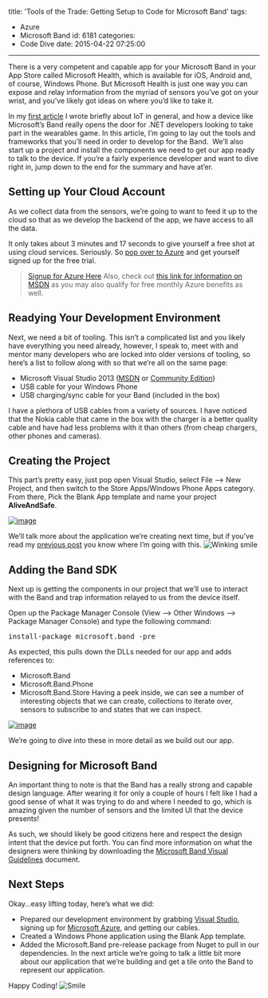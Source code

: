 title: 'Tools of the Trade: Getting Setup to Code for Microsoft Band'
tags:
  - Azure
  - Microsoft Band
id: 6181
categories:
  - Code Dive
date: 2015-04-22 07:25:00
---

There is a very competent and capable app for your Microsoft Band in your App Store called Microsoft Health, which is available for iOS, Android and, of course, Windows Phone. But Microsoft Health is just one way you can expose and relay information from the myriad of sensors you’ve got on your wrist, and you’ve likely got ideas on where you’d like to take it.

In my [first article](http://jameschambers.com/2015/03/iot-for-humans-and-developers-getting-started-with-my-microsoft-band/) I wrote briefly about IoT in general, and how a device like Microsoft’s Band really opens the door for .NET developers looking to take part in the wearables game. In this article, I’m going to lay out the tools and frameworks that you’ll need in order to develop for the Band.  We’ll also start up a project and install the components we need to get our app ready to talk to the device. If you’re a fairly experience developer and want to dive right in, jump down to the end for the summary and have at’er.

## Setting up Your Cloud Account

As we collect data from the sensors, we’re going to want to feed it up to the cloud so that as we develop the backend of the app, we have access to all the data.

It only takes about 3 minutes and 17 seconds to give yourself a free shot at using cloud services. Seriously. So [pop over to Azure](http://www.microsoft.com/click/services/Redirect2.ashx?CR_CC=200575119) and get yourself signed up for the free trial.
> [Signup for Azure Here](http://www.microsoft.com/click/services/Redirect2.ashx?CR_CC=200575119)
Also, check out [this link for information on MSDN](http://www.microsoft.com/click/services/Redirect2.ashx?CR_CC=200575136) as you may also qualify for free monthly Azure benefits as well.

## Readying Your Development Environment

Next, we need a bit of tooling. This isn’t a complicated list and you likely have everything you need already, however, I speak to, meet with and mentor many developers who are locked into older versions of tooling, so here’s a list to follow along with so that we’re all on the same page:

*   Microsoft Visual Studio 2013 ([MSDN](http://www.microsoft.com/click/services/Redirect2.ashx?CR_CC=200575136) or [Community Edition](https://www.visualstudio.com/en-us/products/visual-studio-community-vs.aspx))
*   USB cable for your Windows Phone
*   USB charging/sync cable for your Band (included in the box)

I have a plethora of USB cables from a variety of sources. I have noticed that the Nokia cable that came in the box with the charger is a better quality cable and have had less problems with it than others (from cheap chargers, other phones and cameras).

## Creating the Project

This part’s pretty easy, just pop open Visual Studio, select File –&gt; New Project, and then switch to the Store Apps/Windows Phone Apps category. From there, Pick the Blank App template and name your project **AliveAndSafe**.

[![image](http://jameschambers.com/wp-content/uploads/2015/04/image_thumb2.png "image")](http://jameschambers.com/wp-content/uploads/2015/04/image2.png)

We’ll talk more about the application we’re creating next time, but if you’ve read my [previous post](http://jameschambers.com/2015/03/iot-for-humans-and-developers-getting-started-with-my-microsoft-band/) you know where I’m going with this. ![Winking smile](http://jameschambers.com/wp-content/uploads/2015/04/wlEmoticon-winkingsmile.png)

## Adding the Band SDK

Next up is getting the components in our project that we’ll use to interact with the Band and trap information relayed to us from the device itself.

Open up the Package Manager Console (View –&gt; Other Windows –&gt; Package Manager Console) and type the following command:
<pre class="csharpcode">install-package microsoft.band -pre</pre>
As expected, this pulls down the DLLs needed for our app and adds references to:

*   Microsoft.Band
*   Microsoft.Band.Phone
*   Microsoft.Band.Store
Having a peek inside, we can see a number of interesting objects that we can create, collections to iterate over, sensors to subscribe to and states that we can inspect.

[![image](http://jameschambers.com/wp-content/uploads/2015/04/image_thumb3.png "image")](http://jameschambers.com/wp-content/uploads/2015/04/image3.png)

We’re going to dive into these in more detail as we build out our app.

## Designing for Microsoft Band

An important thing to note is that the Band has a really strong and capable design language. After wearing it for only a couple of hours I felt like I had a good sense of what it was trying to do and where I needed to go, which is amazing given the number of sensors and the limited UI that the device presents!

As such, we should likely be good citizens here and respect the design intent that the device put forth. You can find more information on what the designers were thinking by downloading the [Microsoft Band Visual Guidelines](http://developer.microsoftband.com/docs/MicrosoftBandVisualGuidelines.pdf) document.

## Next Steps

Okay…easy lifting today, here’s what we did:

*   Prepared our development environment by grabbing [Visual Studio](http://www.microsoft.com/click/services/Redirect2.ashx?CR_CC=200575136), signing up for [Microsoft Azure](http://www.microsoft.com/click/services/Redirect2.ashx?CR_CC=200575119), and getting our cables.
*   Created a Windows Phone application using the Blank App template.
*   Added the Microsoft.Band pre-release package from Nuget to pull in our dependencies.
In the next article we’re going to talk a little bit more about our application that we’re building and get a tile onto the Band to represent our application.

Happy Coding! ![Smile](http://jameschambers.com/wp-content/uploads/2015/04/wlEmoticon-smile3.png)